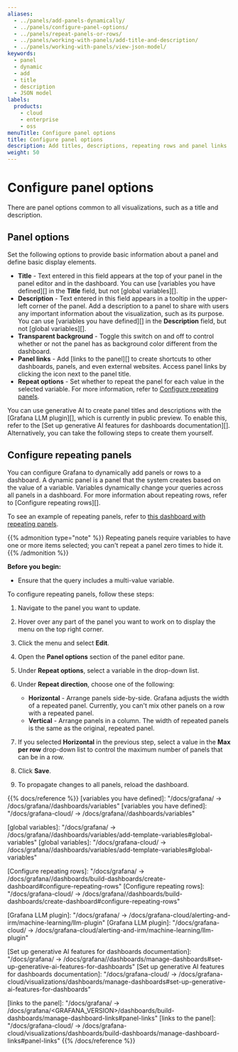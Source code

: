 ```yaml
---
aliases:
  - ../panels/add-panels-dynamically/
  - ../panels/configure-panel-options/
  - ../panels/repeat-panels-or-rows/
  - ../panels/working-with-panels/add-title-and-description/
  - ../panels/working-with-panels/view-json-model/
keywords:
  - panel
  - dynamic
  - add
  - title
  - description
  - JSON model
labels:
  products:
    - cloud
    - enterprise
    - oss
menuTitle: Configure panel options
title: Configure panel options
description: Add titles, descriptions, repeating rows and panel links
weight: 50
---
```


# Configure panel options

There are panel options common to all visualizations, such as a title and description.

## Panel options

Set the following options to provide basic information about a panel and define basic display elements.

- **Title** - Text entered in this field appears at the top of your panel in the panel editor and in the dashboard. You can use [variables you have defined][] in the **Title** field, but not [global variables][].
- **Description** - Text entered in this field appears in a tooltip in the upper-left corner of the panel. Add a description to a panel to share with users any important information about the visualization, such as its purpose. You can use [variables you have defined][] in the **Description** field, but not [global variables][].
- **Transparent background** - Toggle this switch on and off to control whether or not the panel has as background color different from the dashboard.
- **Panel links** - Add [links to the panel][] to create shortcuts to other dashboards, panels, and even external websites. Access panel links by clicking the icon next to the panel title.
- **Repeat options** - Set whether to repeat the panel for each value in the selected variable. For more information, refer to [Configure repeating panels](#configure-repeating-panels).

You can use generative AI to create panel titles and descriptions with the [Grafana LLM plugin][], which is currently in public preview. To enable this, refer to the [Set up generative AI features for dashboards documentation][]. Alternatively, you can take the following steps to create them yourself.

## Configure repeating panels

You can configure Grafana to dynamically add panels or rows to a dashboard. A dynamic panel is a panel that the system creates based on the value of a variable. Variables dynamically change your queries across all panels in a dashboard. For more information about repeating rows, refer to [Configure repeating rows][].

To see an example of repeating panels, refer to [this dashboard with repeating panels](https://play.grafana.org/d/testdata-repeating/testdata-repeating-panels?orgId=1).

{{% admonition type="note" %}}
Repeating panels require variables to have one or more items selected; you can't repeat a panel zero times to hide it.
{{% /admonition %}}

<!-- what does this note mean exactly-->

**Before you begin:**

- Ensure that the query includes a multi-value variable.

<!--figure out how to format the above so it doesn't look like the whole task is a before you begin -->

To configure repeating panels, follow these steps:

1. Navigate to the panel you want to update.
1. Hover over any part of the panel you want to work on to display the menu on the top right corner.
1. Click the menu and select **Edit**.
1. Open the **Panel options** section of the panel editor pane.
1. Under **Repeat options**, select a variable in the drop-down list.
1. Under **Repeat direction**, choose one of the following:

   - **Horizontal** - Arrange panels side-by-side. Grafana adjusts the width of a repeated panel. Currently, you can't mix other panels on a row with a repeated panel.
   - **Vertical** - Arrange panels in a column. The width of repeated panels is the same as the original, repeated panel.

1. If you selected **Horizontal** in the previous step, select a value in the **Max per row** drop-down list to control the maximum number of panels that can be in a row.
1. Click **Save**.
1. To propagate changes to all panels, reload the dashboard.

{{% docs/reference %}}
[variables you have defined]: "/docs/grafana/ -> /docs/grafana/<GRAFANA VERSION>/dashboards/variables"
[variables you have defined]: "/docs/grafana-cloud/ -> /docs/grafana/<GRAFANA VERSION>/dashboards/variables"

[global variables]: "/docs/grafana/ -> /docs/grafana/<GRAFANA VERSION>/dashboards/variables/add-template-variables#global-variables"
[global variables]: "/docs/grafana-cloud/ -> /docs/grafana/<GRAFANA VERSION>/dashboards/variables/add-template-variables#global-variables"

[Configure repeating rows]: "/docs/grafana/ -> /docs/grafana/<GRAFANA VERSION>/dashboards/build-dashboards/create-dashboard#configure-repeating-rows"
[Configure repeating rows]: "/docs/grafana-cloud/ -> /docs/grafana/<GRAFANA VERSION>/dashboards/build-dashboards/create-dashboard#configure-repeating-rows"

[Grafana LLM plugin]: "/docs/grafana/ -> /docs/grafana-cloud/alerting-and-irm/machine-learning/llm-plugin"
[Grafana LLM plugin]: "/docs/grafana-cloud/ -> /docs/grafana-cloud/alerting-and-irm/machine-learning/llm-plugin"

[Set up generative AI features for dashboards documentation]: "/docs/grafana/ -> /docs/grafana/<GRAFANA VERSION>/dashboards/manage-dashboards#set-up-generative-ai-features-for-dashboards"
[Set up generative AI features for dashboards documentation]: "/docs/grafana-cloud/ -> /docs/grafana-cloud/visualizations/dashboards/manage-dashboards#set-up-generative-ai-features-for-dashboards"

[links to the panel]: "/docs/grafana/ -> /docs/grafana/<GRAFANA_VERSION>/dashboards/build-dashboards/manage-dashboard-links#panel-links"
[links to the panel]: "/docs/grafana-cloud/ -> /docs/grafana-cloud/visualizations/dashboards/build-dashboards/manage-dashboard-links#panel-links"
{{% /docs/reference %}}

